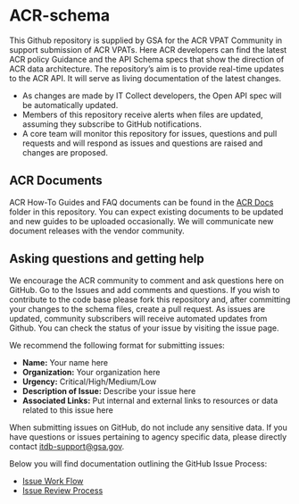 # ACR-schema

This Github repository is supplied by GSA for the ACR VPAT Community in support submission of ACR VPATs. Here ACR developers can find the latest ACR policy Guidance and the API Schema specs that show the direction of ACR data architecture. The repository’s aim is to provide real-time updates to the ACR API. It will serve as living documentation of the latest changes.

- As changes are made by IT Collect developers, the Open API spec will be automatically updated.
- Members of this repository receive alerts when files are updated, assuming they subscribe to GitHub notifications.
- A core team will monitor this repository for issues, questions and pull requests and will respond as issues and questions are raised and changes are proposed.

## ACR Documents

ACR How-To Guides and FAQ documents can be found in the [ACR Docs](https://github.com/GSA/ACR-schema/tree/main/ACR%20API%20Docs) folder in this repository. You can expect existing documents to be updated and new guides to be uploaded occasionally. We will communicate new document releases with the vendor community.

## Asking questions and getting help

We encourage the ACR community to comment and ask questions here on GitHub.
Go to the Issues and add comments and questions. If you wish to contribute to the code base please fork this repository and, after committing your changes to the schema files, create a pull request. As issues are updated, community subscribers will receive automated updates from Github. You can check the status of your issue by visiting the issue page.

We recommend the following format for submitting issues:

- **Name:** Your name here
- **Organization:** Your organization here
- **Urgency:** Critical/High/Medium/Low
- **Description of Issue:** Describe your issue here
- **Associated Links:** Put internal and external links to resources or data related to this issue here

When submitting issues on GitHub, do not include any sensitive data. If you have questions or issues pertaining to agency specific data, please directly contact [itdb-support@gsa.gov](mailto:itdb-support@gsa.gov).

Below you will find documentation outlining the GitHub Issue Process:

- [Issue Work Flow](https://github.com/ombegov/ITDB-schema/blob/master/GitHubFlowChart2.jpg)
- [Issue Review Process](https://github.com/ombegov/ITDB-schema/blob/master/GitHub_Flow-v2.jpg)

<br>
